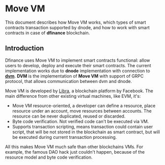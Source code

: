 # Move VM

This document describes how Move VM works, which types of smart contracts transaction supported by dnode, and how to work with smart contracts in case of **dfinance** blockchain.

## Introduction

Dfinance uses Move VM to implement smart contracts functional: allow users to develop, deploy and execute their smart contracts. The current implementation works due to **dnode** implementation with connection to [**dvm**](https://github.com/dfinance/dvm). **DVM** is the implementation of **Move VM** with support of GRPC protocol, that allows communication between dvm and dnode.

Move VM is developed by [Libra](https://libra.org/), a blockchain platform by Facebook. The main difference from other existing virtual machines, like EVM, it's:

* Move VM resource-oriented, a developer can define a resource, place resource under an account, move resources between accounts. The resource can be never duplicated, reused or discarded.
* Byte code verification. Not verified code can't be executed via VM.
* Supports transaction scripting, means transaction could contain user script, that will be not stored in the blockchain as smart contract, but will be executed during current transaction processing.

All this makes Move VM much safe than other blockchains VMs. For example, the famous DAO hack just couldn't happen, because of the resource model and byte code verification.

